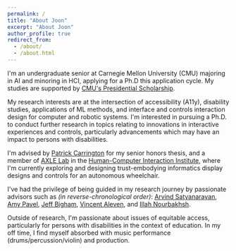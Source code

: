 ```yaml
---
permalink: /
title: "About Joon"
excerpt: "About Joon"
author_profile: true
redirect_from: 
  - /about/
  - /about.html
---
```


I'm an undergraduate senior at Carnegie Mellon University (CMU) majoring in AI and minoring in HCI, applying for a Ph.D this application cycle. My studies are supported by [CMU's Presidential Scholarship](https://www.cmu.edu/sfs/financial-aid/types/scholarships-and-grants/university.html).

My research interests are at the intersection of accessibility (A11y), disability studies, applications of ML methods, and interface and controls interaction design for computer and robotic systems. I'm interested in pursuing a Ph.D. to conduct further research in topics relating to innovations in interactive experiences and controls, particularly advancements which may have an impact to persons with disabilities.

I'm advised by [Patrick Carrington](https://www.patrickcarrington.com) for my senior honors thesis, and a member of [AXLE Lab](https://axle-lab.com) in the [Human-Computer Interaction Institute](https://www.hcii.cmu.edu), where I'm currently exploring and designing trust-embodying informatics display designs and controls for an autonomous wheelchair.

I've had the privilege of being guided in my research journey by passionate advisors such as _(in reverse-chronological order)_: [Arvind Satyanarayan](https://arvindsatya.com), [Amy Pavel](https://amypavel.com), [Jeff Bigham](https://www.cs.cmu.edu/~jbigham/), [Vincent Aleven](http://www.cs.cmu.edu/~aleven/), and [Illah Nourbakhsh](https://www.cs.cmu.edu/~illah/).

Outside of research, I'm passionate about issues of equitable access, particularly for persons with disabilities in the context of education. In my off time, I find myself absorbed with music performance (drums/percussion/violin) and production.